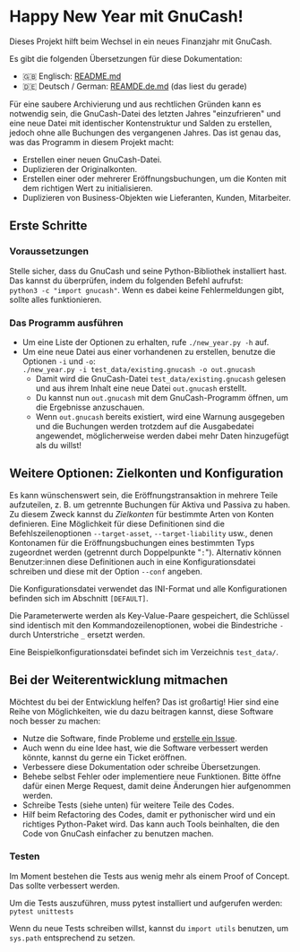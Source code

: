 # Happy New Year mit GnuCash! #

Dieses Projekt hilft beim Wechsel in ein neues Finanzjahr mit GnuCash.

Es gibt die folgenden Übersetzungen für diese Dokumentation:

- 🇬🇧 Englisch: [README.md](README.md)
- 🇩🇪 Deutsch / German: [REAMDE.de.md](README.de.md) (das liest du gerade)

Für eine saubere Archivierung und aus rechtlichen Gründen kann es notwendig sein, die GnuCash-Datei
des letzten Jahres "einzufrieren" und eine neue Datei mit identischer Kontenstruktur und Salden zu
erstellen, jedoch ohne alle Buchungen des vergangenen Jahres.  Das ist genau das, was das Programm
in diesem Projekt macht:

- Erstellen einer neuen GnuCash-Datei.
- Duplizieren der Originalkonten.
- Erstellen einer oder mehrerer Eröffnungsbuchungen, um die Konten mit dem richtigen Wert zu
  initialisieren.
- Duplizieren von Business-Objekten wie Lieferanten, Kunden, Mitarbeiter.

## Erste Schritte ##

### Voraussetzungen ###

Stelle sicher, dass du GnuCash und seine Python-Bibliothek installiert hast.  Das kannst du
überprüfen, indem du folgenden Befehl aufrufst:  
`python3 -c "import gnucash"`.  Wenn es dabei keine Fehlermeldungen gibt, sollte alles
funktionieren.

### Das Programm ausführen ###

- Um eine Liste der Optionen zu erhalten, rufe `./new_year.py -h` auf.
- Um eine neue Datei aus einer vorhandenen zu erstellen, benutze die Optionen `-i` und `-o`:  
  `./new_year.py -i test_data/existing.gnucash -o out.gnucash`
  - Damit wird die GnuCash-Datei `test_data/existing.gnucash` gelesen und aus ihrem Inhalt eine neue
    Datei `out.gnucash` erstellt.
  - Du kannst nun `out.gnucash` mit dem GnuCash-Programm öffnen, um die Ergebnisse anzuschauen.
  - Wenn `out.gnucash` bereits existiert, wird eine Warnung ausgegeben und die Buchungen werden
    trotzdem auf die Ausgabedatei angewendet, möglicherweise werden dabei mehr Daten hinzugefügt als
    du willst!

## Weitere Optionen: Zielkonten und Konfiguration ##

Es kann wünschenswert sein, die Eröffnungstransaktion in mehrere Teile aufzuteilen, z. B. um
getrennte Buchungen für Aktiva und Passiva zu haben.  Zu diesem Zweck kannst du *Zielkonten* für
bestimmte Arten von Konten definieren.  Eine Möglichkeit für diese Definitionen sind die
Befehlszeilenoptionen `--target-asset`, `--target-liability` usw., denen Kontonamen für die
Eröffnungsbuchungen eines bestimmten Typs zugeordnet werden (getrennt durch Doppelpunkte "`:`").
Alternativ können Benutzer:innen diese Definitionen auch in eine Konfigurationsdatei schreiben und
diese mit der Option `--conf` angeben.

Die Konfigurationsdatei verwendet das INI-Format und alle Konfigurationen befinden sich im Abschnitt
`[DEFAULT]`.

Die Parameterwerte werden als Key-Value-Paare gespeichert, die Schlüssel sind identisch mit den
Kommandozeilenoptionen, wobei die Bindestriche `-` durch Unterstriche `_` ersetzt werden.

Eine Beispielkonfigurationsdatei befindet sich im Verzeichnis `test_data/`.

## Bei der Weiterentwicklung mitmachen ##

Möchtest du bei der Entwicklung helfen? Das ist großartig!  Hier sind eine Reihe von Möglichkeiten,
wie du dazu beitragen kannst, diese Software noch besser zu machen:

- Nutze die Software, finde Probleme und [erstelle ein Issue](https://gitlab.com/wiese28/gnucash-happy-new-year/-/issues).
- Auch wenn du eine Idee hast, wie die Software verbessert werden könnte, kannst du gerne ein Ticket
  eröffnen.
- Verbessere diese Dokumentation oder schreibe Übersetzungen.
- Behebe selbst Fehler oder implementiere neue Funktionen.  Bitte öffne dafür einen Merge Request,
  damit deine Änderungen hier aufgenommen werden.
- Schreibe Tests (siehe unten) für weitere Teile des Codes.
- Hilf beim Refactoring des Codes, damit er pythonischer wird und ein richtiges Python-Paket wird.
  Das kann auch Tools beinhalten, die den Code von GnuCash einfacher zu benutzen machen.

### Testen ###

Im Moment bestehen die Tests aus wenig mehr als einem Proof of Concept.  Das sollte verbessert
werden.

Um die Tests auszuführen, muss pytest installiert und aufgerufen werden: `pytest unittests`

Wenn du neue Tests schreiben willst, kannst du `import utils` benutzen, um `sys.path` entsprechend
zu setzen.
